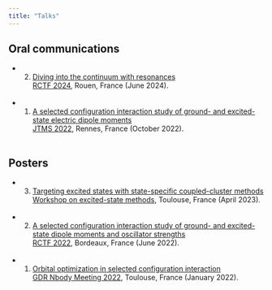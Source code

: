 ```yaml
---
title: "Talks"
---
```


## Oral communications

* 2. [Diving into the continuum with resonances](slides/2.pdf)
</a><br> [RCTF 2024](https://rctf2024.sciencesconf.org/), Rouen, France (June 2024).<br><br>

* 1. [A selected configuration interaction study of ground- and excited-state
electric dipole moments](slides/1.pdf)
</a><br> [JTMS 2022](https://jtms2022.sciencesconf.org/), Rennes, France (October 2022).<br><br>


## Posters

* 3. [Targeting excited states with state-specific
coupled-cluster methods](posters/3.pdf)
</a><br> [Workshop on excited-state methods](https://pfloos.github.io/PTEROSOR_midterm_workshop/), Toulouse, France (April 2023).<br><br>

* 2. [A selected configuration interaction study
of ground- and excited-state dipole
moments and oscillator strengths](posters/2.pdf)
</a><br> [RCTF 2022](https://rctf2022.sciencesconf.org/), Bordeaux, France (June 2022).<br><br>

* 1. [Orbital optimization in selected
configuration interaction](posters/1.pdf)
</a><br> [GDR Nbody Meeting 2022](https://lcpq.github.io/gdr_nbody_2021/), Toulouse, France (January 2022).<br><br>

